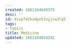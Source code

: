 ```yaml
---
created: 1661164649375
desc: ''
id: 4ivpf42kudpe53vyjna3lq5
tags:
- topics
title: Medicine
updated: 1661164654292
---
```

   
